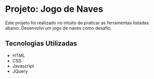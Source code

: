 # Projeto: Jogo de Naves


Este projeto foi realizado no intuíto de praticar as ferramentas listadas abaixo. Desenvolvi um jogo de naves como desafio.

## Tecnologias Utilizadas

- HTML
- CSS
- Javascript
- JQuery

